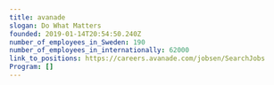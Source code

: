 ```yaml
---
title: avanade
slogan: Do What Matters
founded: 2019-01-14T20:54:50.240Z
number_of_employees_in_Sweden: 190
number_of_employees_in_internationally: 62000
link_to_positions: https://careers.avanade.com/jobsen/SearchJobs
Program: []
---
```

